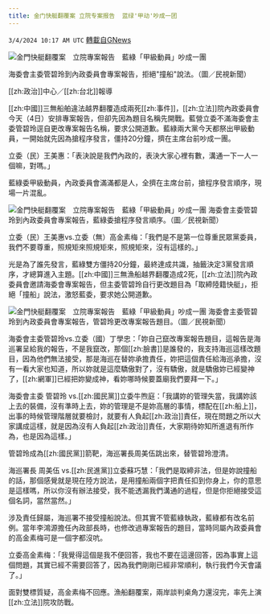 ```yaml
---
title: 金门快艇翻覆案 立院专案报告  蓝绿'甲动'吵成一团
---
```

`3/4/2024 10:17 AM UTC` [轉載自GNews](https://gnews.org/articles/2363624)

![金門快艇翻覆案　立院專案報告　藍綠「甲級動員」吵成一團](https://cdn.ftvnews.com.tw/manasystem/FileData/News/9785db81-c332-45c3-a58a-e7384e3b4fd5.jpg "金門快艇翻覆案　立院專案報告　藍綠「甲級動員」吵成一團")

海委會主委管碧玲到內政委員會專案報告，拒絕"撞船"說法。（圖／民視新聞）

[[zh:政治]]中心／[[zh:台北]]報導

[[zh:中國]]三無船舶違法越界翻覆造成兩死[[zh:事件]]，[[zh:立法]]院內政委員會今天（4日）安排專案報告，但卻先因為題目名稱先開戰。藍營立委不滿海委會主委管碧玲逕自更改專案報告名稱，要求公開道歉。藍綠兩大黨今天都祭出甲級動員，一開始就先因為搶程序發言，僵持20分鐘，擠在主席台前吵成一團。

立委（民）王美惠：「表決說是我們內政的，表決大家心裡有數，溝通一下一人一個嘛，對嗎。」

藍綠委甲級動員，內政委員會滿滿都是人，全擠在主席台前，搶程序發言順序，現場一片混亂。

![金門快艇翻覆案　立院專案報告　藍綠「甲級動員」吵成一團](https://cdn.ftvnews.com.tw/summernotefiles/News/5012471b-ea0a-4567-88bb-efe5c38237a1.jpg "金門快艇翻覆案　立院專案報告　藍綠「甲級動員」吵成一團") 海委會主委管碧玲到內政委員會專案報告，藍綠委搶程序發言順序。（圖／民視新聞）

立委（民）王美惠vs.立委（無）高金素梅：「我們是不是第一位尊重民眾黨委員，我們不要尊重，照規矩來照規矩來，照規矩來，沒有這樣的。」

光是為了誰先發言，藍綠雙方僵持20分鐘，最終達成共識，抽籤決定3黨發言順序，才總算進入主題。[[zh:中國]]三無漁船越界翻覆造成2死，[[zh:立法]]院內政委員會邀請海委會專案報告，但主委管碧玲自行更改題目為「取締陸籍快艇」，拒絕「撞船」說法，激怒藍委，要求她公開道歉。

![金門快艇翻覆案　立院專案報告　藍綠「甲級動員」吵成一團](https://cdn.ftvnews.com.tw/summernotefiles/News/3623df4a-1897-4575-8df1-f7ad0419aa82.jpg "金門快艇翻覆案　立院專案報告　藍綠「甲級動員」吵成一團") 海委會主委管碧玲到內政委員會專案報告，管碧玲更改專案報告題目。（圖／民視新聞）

海委會主委管碧玲vs.立委（國）丁學忠：「妳自己竄改專案報告題目，這報告是海巡署呈給我的報告，不是我竄改，那個[[zh:臉書]]是誰發的，我支持海巡這樣改題目，因為他們無法接受，那是海巡在替妳承擔責任，妳把這個責任給海巡承擔，沒有一看大家也知道，所以妳就是這麼驕傲對了，沒有驕傲，就是驕傲妳已經變神了，[[zh:網軍]]已經把妳變成神，看妳哪時候要蓋廟我們要拜一下。」

海委會主委 管碧玲 vs.[[zh:國民黨]]立委牛煦庭：「我講妳的管理失當，我講妳該上去的裝備，沒有準時上去，妳的管理是不是妳高層的事情，標配在[[zh:船上]]，出事的時候管理階層就要檢討，就要有人負起[[zh:政治]]責任，現在問題之所以大家講成這樣，就是因為沒有人負起[[zh:政治]]責任，大家期待妳知所進退有所作為，也是因為這樣。」

管碧玲成為[[zh:國民黨]]箭靶，海巡署長周美伍跳出來，替管碧玲澄清。

海巡署長 周美伍 vs.[[zh:民進黨]]立委蘇巧慧：「我們是取締非法，但是妳說撞船的話，那個感覺就是現在陸方說法，是用撞船兩個字把責任扣到你身上，你的意思是這樣嗎，所以你沒有辦法接受，我不能透漏我們溝通的過程，但是你拒絕接受這個名詞，當然當然。」

涉及責任歸屬，海巡署不接受撞船說法。但其實不管藍綠執政，藍綠都有改名前例。當年李鴻源擔任內政部長時，也修改過專案報告的題目，當時同屬內政委員會的高金素梅可是一個字都沒吭。

立委高金素梅：「我覺得這個是我不便回答，我也不要在這邊回答，因為事實上這個問題，其實已經不需要回答了，因為我們剛剛已經非常順利，執行我們今天會議了。」

面對雙標質疑，高金素梅不回應。漁船翻覆案，兩岸談判桌角力還沒完，率先上演[[zh:立法]]院攻防戰。
